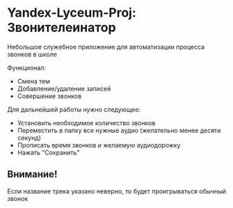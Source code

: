 # Yandex-Lyceum-Proj: Звонителеинатор

Небольшое служебное приложение для автоматизации процесса звонков в школе

Функционал:
<ul>
<li>Смена тем</li>
<li>Добавление/удаление записей</li>
<li>Совершение звонков</li>
</ul>

Для дальнейшей работы нужно следующее:
<ul>
<li>Установить необходимое количество звонков</li>
<li>Переместить в папку все нужные аудио (желательно менее десяти секунд)</li>
<li>Прописать время звонков и желаемую аудиодорожку</li>
<li>Нажать "Сохранить"</li>
</ul>

<h2>Внимание!</h2>
Если название трека указано неверно, то будет проигрываться обычный звонок